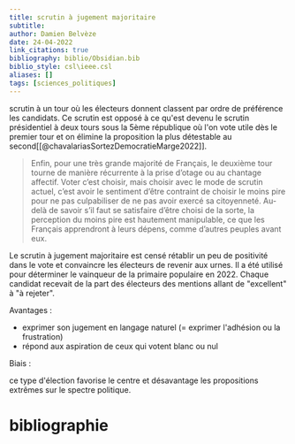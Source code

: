 ```yaml
---
title: scrutin à jugement majoritaire
subtitle:
author: Damien Belvèze
date: 24-04-2022
link_citations: true
bibliography: biblio/Obsidian.bib
biblio_style: csl\ieee.csl
aliases: []
tags: [sciences_politiques]
---
```


scrutin à un tour où les électeurs donnent classent par ordre de préférence les candidats. Ce scrutin est opposé à ce qu'est devenu le scrutin présidentiel à deux tours sous la 5ème république où l'on vote utile dès le premier tour et on élimine la proposition la plus détestable au second[[@chavalariasSortezDemocratieMarge2022]]. 

>Enfin, pour une très grande majorité de Français, le deuxième tour tourne de manière récurrente à la prise d’otage ou au chantage affectif. Voter c’est choisir, mais choisir avec le mode de scrutin actuel, c’est avoir le sentiment d’être contraint de choisir le moins pire pour ne pas culpabiliser de ne pas avoir exercé sa citoyenneté. Au-delà de savoir s’il faut se satisfaire d’être choisi de la sorte, la perception du moins pire est hautement manipulable, ce que les Français apprendront à leurs dépens, comme d’autres peuples avant eux.

Le scrutin à jugement majoritaire est censé rétablir un peu de positivité dans le vote et convaincre les électeurs de revenir aux urnes. 
Il a été utilisé pour déterminer le vainqueur de la primaire populaire en 2022. Chaque candidat recevait de la part des électeurs des mentions allant de "excellent" à "à rejeter". 

Avantages : 

- exprimer son jugement en langage naturel (= exprimer l'adhésion ou la frustration)
- répond aux aspiration de ceux qui votent blanc ou nul

Biais : 

ce type d'élection favorise le centre et désavantage les propositions extrêmes sur le spectre politique.






# bibliographie


